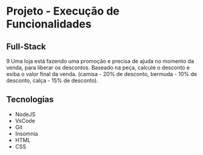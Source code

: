 # Projeto - Execução de Funcionalidades
## Full-Stack

9 Uma loja está fazendo uma promoção e precisa de ajuda no momento da venda, para liberar os descontos. Baseado na peça, calcule o desconto e exiba o valor final da venda. (camisa - 20% de desconto, bermuda - 10% de desconto, calça - 15% de desconto).

## Tecnologias
- NodeJS
- VsCode
- Git 
- Insomnia
- HTML
- CSS

